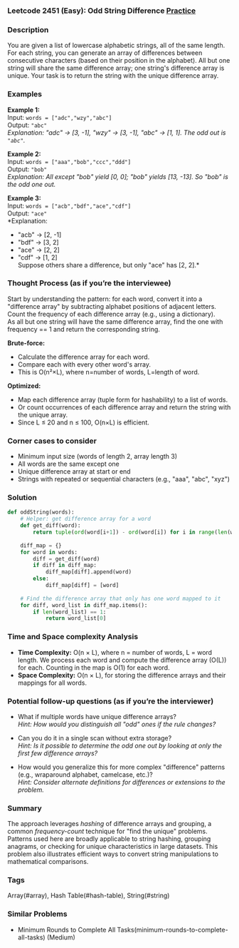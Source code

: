 ### Leetcode 2451 (Easy): Odd String Difference [Practice](https://leetcode.com/problems/odd-string-difference)

### Description  
You are given a list of lowercase alphabetic strings, all of the same length. For each string, you can generate an array of differences between consecutive characters (based on their position in the alphabet). All but one string will share the same difference array; one string's difference array is unique. Your task is to return the string with the unique difference array.

### Examples  

**Example 1:**  
Input: `words = ["adc","wzy","abc"]`  
Output: `"abc"`  
*Explanation: "adc" → [3, -1], "wzy" → [3, -1], "abc" → [1, 1]. The odd out is `"abc"`.*

**Example 2:**  
Input: `words = ["aaa","bob","ccc","ddd"]`  
Output: `"bob"`  
*Explanation: All except "bob" yield [0, 0]; "bob" yields [13, -13]. So "bob" is the odd one out.*

**Example 3:**  
Input: `words = ["acb","bdf","ace","cdf"]`  
Output: `"ace"`  
*Explanation:  
- "acb" → [2, -1]  
- "bdf" → [3, 2]  
- "ace" → [2, 2]  
- "cdf" → [1, 2]  
Suppose others share a difference, but only "ace" has [2, 2].*

### Thought Process (as if you’re the interviewee)  
Start by understanding the pattern: for each word, convert it into a "difference array" by subtracting alphabet positions of adjacent letters.  
Count the frequency of each difference array (e.g., using a dictionary).  
As all but one string will have the same difference array, find the one with frequency == 1 and return the corresponding string.

**Brute-force:**  
- Calculate the difference array for each word.
- Compare each with every other word's array.
- This is O(n²×L), where n=number of words, L=length of word.

**Optimized:**  
- Map each difference array (tuple form for hashability) to a list of words.
- Or count occurrences of each difference array and return the string with the unique array.
- Since L ≤ 20 and n ≤ 100, O(n×L) is efficient.

### Corner cases to consider  
- Minimum input size (words of length 2, array length 3)
- All words are the same except one
- Unique difference array at start or end
- Strings with repeated or sequential characters (e.g., "aaa", "abc", "xyz")

### Solution

```python
def oddString(words):
    # Helper: get difference array for a word
    def get_diff(word):
        return tuple(ord(word[i+1]) - ord(word[i]) for i in range(len(word) - 1))
    
    diff_map = {}
    for word in words:
        diff = get_diff(word)
        if diff in diff_map:
            diff_map[diff].append(word)
        else:
            diff_map[diff] = [word]
    
    # Find the difference array that only has one word mapped to it
    for diff, word_list in diff_map.items():
        if len(word_list) == 1:
            return word_list[0]
```

### Time and Space complexity Analysis  

- **Time Complexity:** O(n × L), where n = number of words, L = word length. We process each word and compute the difference array (O(L)) for each. Counting in the map is O(1) for each word.
- **Space Complexity:** O(n × L), for storing the difference arrays and their mappings for all words.

### Potential follow-up questions (as if you’re the interviewer)  

- What if multiple words have unique difference arrays?  
  *Hint: How would you distinguish all "odd" ones if the rule changes?*

- Can you do it in a single scan without extra storage?  
  *Hint: Is it possible to determine the odd one out by looking at only the first few difference arrays?*

- How would you generalize this for more complex "difference" patterns (e.g., wraparound alphabet, camelcase, etc.)?  
  *Hint: Consider alternate definitions for differences or extensions to the problem.*

### Summary
The approach leverages *hashing* of difference arrays and grouping, a common *frequency-count* technique for "find the unique" problems. Patterns used here are broadly applicable to string hashing, grouping anagrams, or checking for unique characteristics in large datasets. This problem also illustrates efficient ways to convert string manipulations to mathematical comparisons.

### Tags
Array(#array), Hash Table(#hash-table), String(#string)

### Similar Problems
- Minimum Rounds to Complete All Tasks(minimum-rounds-to-complete-all-tasks) (Medium)